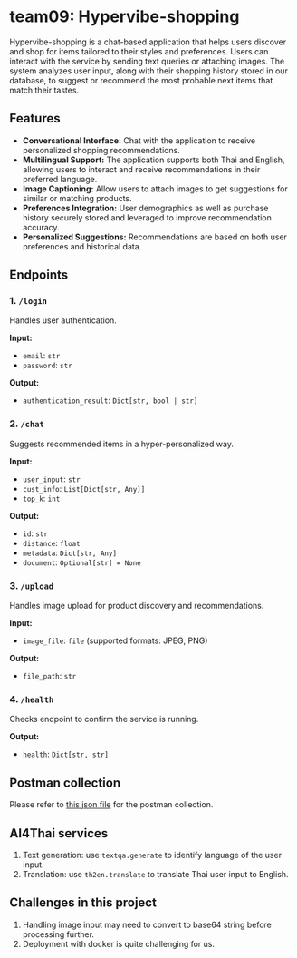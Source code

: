 # team09: Hypervibe-shopping
Hypervibe-shopping is a chat-based application that helps users discover and shop for items tailored to their styles and preferences. Users can interact with the service by sending text queries or attaching images. The system analyzes user input, along with their shopping history stored in our database, to suggest or recommend the most probable next items that match their tastes.


## Features
- **Conversational Interface:** Chat with the application to receive personalized shopping recommendations.
- **Multilingual Support:** The application supports both Thai and English, allowing users to interact and receive recommendations in their preferred language.
- **Image Captioning:** Allow users to attach images to get suggestions for similar or matching products.
- **Preferences Integration:** User demographics as well as purchase history securely stored and leveraged to improve recommendation accuracy.
- **Personalized Suggestions:** Recommendations are based on both user preferences and historical data.


## Endpoints
### 1. `/login`
Handles user authentication.

**Input:** 
- `email`: `str`
- `password`: `str`

**Output:**
- `authentication_result`: `Dict[str, bool | str]`

### 2. `/chat`
Suggests recommended items in a hyper-personalized way.

**Input:** 
- `user_input`: `str`
- `cust_info`: `List[Dict[str, Any]]`
- `top_k`: `int`

**Output:**
- `id`: `str`
- `distance`: `float`
- `metadata`: `Dict[str, Any]`
- `document`: `Optional[str] = None`

### 3. `/upload`
Handles image upload for product discovery and recommendations.

**Input:**  
- `image_file`: `file` (supported formats: JPEG, PNG)

**Output:**  
- `file_path`: `str`

### 4. `/health`
Checks endpoint to confirm the service is running.

**Output:**  
- `health`: `Dict[str, str]`


## Postman collection
Please refer to [this json file](https://gitlab.nectec.or.th/hackathon/ai-thailand-2025/team09/-/blob/main/postman_collection.json?ref_type=heads) for the postman collection.


## AI4Thai services
1. Text generation: use `textqa.generate` to identify language of the user input.
2. Translation: use `th2en.translate` to translate Thai user input to English.


## Challenges in this project
1. Handling image input may need to convert to base64 string before processing further.
2. Deployment with docker is quite challenging for us.
